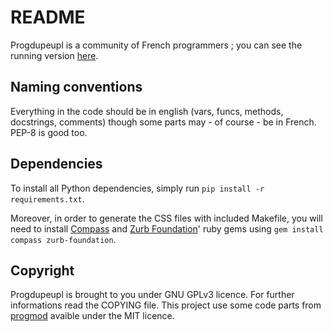 # README

Progdupeupl is a community of French programmers ; you can see the running
version [here](http://progdupeu.pl/).

## Naming conventions

Everything in the code should be in english (vars, funcs, methods, docstrings,
comments) though some parts may - of course - be in French. PEP-8 is good too.

## Dependencies

To install all Python dependencies, simply run
`pip install -r requirements.txt`.

Moreover, in order to generate the
CSS files with included Makefile, you will need to install 
[Compass](http://compass-style.org) and [Zurb Foundation](http://foundation.zurb.com/)' ruby gems
using `gem install compass zurb-foundation`.

## Copyright

Progdupeupl is brought to you under GNU GPLv3 licence. For further informations
read the COPYING file. This project use some code parts from
[progmod](http://progmod.org) avaible under the MIT licence.
